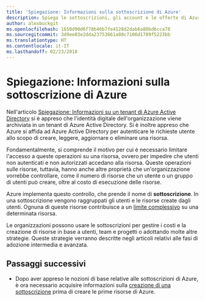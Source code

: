 ```yaml
---
title: 'Spiegazione: Informazioni sulla sottoscrizione di Azure'
description: Spiega le sottoscrizioni, gli account e le offerte di Azure
author: alexbuckgit
ms.openlocfilehash: 1650d90d6f78b46b7fe4128d2dab6a80bd6cca78
ms.sourcegitcommit: 3d9ee03e2dda23753661a80c7106d1789f5223bb
ms.translationtype: HT
ms.contentlocale: it-IT
ms.lasthandoff: 02/23/2018
---
```

# <a name="explainer-what-is-an-azure-subscription"></a>Spiegazione: Informazioni sulla sottoscrizione di Azure

Nell'articolo [Spiegazione: Informazioni su un tenant di Azure Active Directory](tenant-explainer.md) si è appreso che l'identità digitale dell'organizzazione viene archiviata in un tenant di Azure Active Directory. Si è inoltre appreso che Azure si affida ad Azure Active Directory per autenticare le richieste utente allo scopo di creare, leggere, aggiornare o eliminare una risorsa. 

Fondamentalmente, si comprende il motivo per cui è necessario limitare l'accesso a queste operazioni su una risorsa, ovvero per impedire che utenti non autenticati e non autorizzati accedano alla risorsa. Queste operazioni sulle risorse, tuttavia, hanno anche altre proprietà che un'organizzazione vorrebbe controllare, come il numero di risorse che un utente o un gruppo di utenti può creare, oltre al costo di esecuzione delle risorse. 

Azure implementa questo controllo, che prende il nome di **sottoscrizione**. In una sottoscrizione vengono raggruppati gli utenti e le risorse create dagli utenti. Ognuna di queste risorse contribuisce a un [limite complessivo][subscription-service-limits] su una determinata risorsa.

Le organizzazioni possono usare le sottoscrizioni per gestire i costi e la creazione di risorse in base a utenti, team e progetti o adottando molte altre strategie. Queste strategie verranno descritte negli articoli relativi alle fasi di adozione intermedia e avanzata. 

## <a name="next-steps"></a>Passaggi successivi

* Dopo aver appreso le nozioni di base relative alle sottoscrizioni di Azure, è ora necessario acquisire informazioni sulla [creazione di una sottoscrizione](subscription.md) prima di creare le prime risorse di Azure.

<!-- Links -->
[azure-get-started]: https://azure.microsoft.com/get-started/
[azure-offers]: https://azure.microsoft.com/support/legal/offer-details/
[azure-free-trial]: https://azure.microsoft.com/offers/ms-azr-0044p/
[azure-change-subscription-offer]: /azure/billing/billing-how-to-switch-azure-offer
[microsoft-account]: https://account.microsoft.com/account
[subscription-service-limits]: /azure/azure-subscription-service-limits
[docs-organizational-account]: https://docs.microsoft.com/azure/active-directory/sign-up-organization
